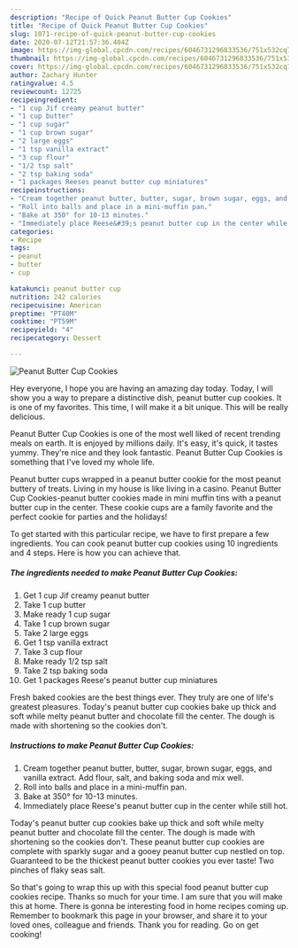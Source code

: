 ```yaml
---
description: "Recipe of Quick Peanut Butter Cup Cookies"
title: "Recipe of Quick Peanut Butter Cup Cookies"
slug: 1071-recipe-of-quick-peanut-butter-cup-cookies
date: 2020-07-12T21:57:36.404Z
image: https://img-global.cpcdn.com/recipes/6046731296833536/751x532cq70/peanut-butter-cup-cookies-recipe-main-photo.jpg
thumbnail: https://img-global.cpcdn.com/recipes/6046731296833536/751x532cq70/peanut-butter-cup-cookies-recipe-main-photo.jpg
cover: https://img-global.cpcdn.com/recipes/6046731296833536/751x532cq70/peanut-butter-cup-cookies-recipe-main-photo.jpg
author: Zachary Hunter
ratingvalue: 4.5
reviewcount: 12725
recipeingredient:
- "1 cup Jif creamy peanut butter"
- "1 cup butter"
- "1 cup sugar"
- "1 cup brown sugar"
- "2 large eggs"
- "1 tsp vanilla extract"
- "3 cup flour"
- "1/2 tsp salt"
- "2 tsp baking soda"
- "1 packages Reeses peanut butter cup miniatures"
recipeinstructions:
- "Cream together peanut butter, butter, sugar, brown sugar, eggs, and vanilla extract. Add flour, salt, and baking soda and mix well."
- "Roll into balls and place in a mini-muffin pan."
- "Bake at 350° for 10-13 minutes."
- "Immediately place Reese&#39;s peanut butter cup in the center while still hot."
categories:
- Recipe
tags:
- peanut
- butter
- cup

katakunci: peanut butter cup 
nutrition: 242 calories
recipecuisine: American
preptime: "PT40M"
cooktime: "PT59M"
recipeyield: "4"
recipecategory: Dessert

---
```



![Peanut Butter Cup Cookies](https://img-global.cpcdn.com/recipes/6046731296833536/751x532cq70/peanut-butter-cup-cookies-recipe-main-photo.jpg)

Hey everyone, I hope you are having an amazing day today. Today, I will show you a way to prepare a distinctive dish, peanut butter cup cookies. It is one of my favorites. This time, I will make it a bit unique. This will be really delicious.

Peanut Butter Cup Cookies is one of the most well liked of recent trending meals on earth. It is enjoyed by millions daily. It's easy, it's quick, it tastes yummy. They're nice and they look fantastic. Peanut Butter Cup Cookies is something that I've loved my whole life.

Peanut butter cups wrapped in a peanut butter cookie for the most peanut buttery of treats. Living in my house is like living in a casino. Peanut Butter Cup Cookies-peanut butter cookies made in mini muffin tins with a peanut butter cup in the center. These cookie cups are a family favorite and the perfect cookie for parties and the holidays!


To get started with this particular recipe, we have to first prepare a few ingredients. You can cook peanut butter cup cookies using 10 ingredients and 4 steps. Here is how you can achieve that.

<!--inarticleads1-->

##### The ingredients needed to make Peanut Butter Cup Cookies:

1. Get 1 cup Jif creamy peanut butter
1. Take 1 cup butter
1. Make ready 1 cup sugar
1. Take 1 cup brown sugar
1. Take 2 large eggs
1. Get 1 tsp vanilla extract
1. Take 3 cup flour
1. Make ready 1/2 tsp salt
1. Take 2 tsp baking soda
1. Get 1 packages Reese&#39;s peanut butter cup miniatures


Fresh baked cookies are the best things ever. They truly are one of life&#39;s greatest pleasures. Today&#39;s peanut butter cup cookies bake up thick and soft while melty peanut butter and chocolate fill the center. The dough is made with shortening so the cookies don&#39;t. 

<!--inarticleads2-->

##### Instructions to make Peanut Butter Cup Cookies:

1. Cream together peanut butter, butter, sugar, brown sugar, eggs, and vanilla extract. Add flour, salt, and baking soda and mix well.
1. Roll into balls and place in a mini-muffin pan.
1. Bake at 350° for 10-13 minutes.
1. Immediately place Reese&#39;s peanut butter cup in the center while still hot.


Today&#39;s peanut butter cup cookies bake up thick and soft while melty peanut butter and chocolate fill the center. The dough is made with shortening so the cookies don&#39;t. These peanut butter cup cookies are complete with sparkly sugar and a gooey peanut butter cup nestled on top. Guaranteed to be the thickest peanut butter cookies you ever taste! Two pinches of flaky seas salt. 

So that's going to wrap this up with this special food peanut butter cup cookies recipe. Thanks so much for your time. I am sure that you will make this at home. There is gonna be interesting food in home recipes coming up. Remember to bookmark this page in your browser, and share it to your loved ones, colleague and friends. Thank you for reading. Go on get cooking!
